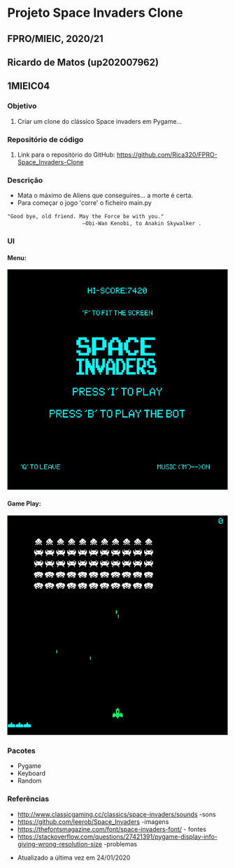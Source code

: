 # Projeto Space Invaders Clone
## FPRO/MIEIC, 2020/21
## Ricardo de Matos (up202007962)
## 1MIEIC04

### Objetivo

1. Criar um clone do clássico Space invaders em Pygame...

### Repositório de código

1) Link para o repositório do GitHub: https://github.com/Rica320/FPRO-Space_Invaders-Clone

### Descrição

* Mata o máximo de Aliens que conseguires... a morte é certa.
* Para começar o jogo 'corre' o ficheiro main.py
>
    "Good bye, old friend. May the Force be with you."
                            ―Obi-Wan Kenobi, to Anakin Skywalker .


### UI
#### Menu:
![UI](https://github.com/Rica320/FPRO-Space_Invaders-Clone/blob/main/Images/UI1.PNG)
#### Game Play:
![UI](https://github.com/Rica320/FPRO-Space_Invaders-Clone/blob/main/Images/UI2.PNG)

### Pacotes

- Pygame
- Keyboard
- Random
### Referências
* http://www.classicgaming.cc/classics/space-invaders/sounds -sons 
* https://github.com/leerob/Space_Invaders -imagens
* https://thefontsmagazine.com/font/space-invaders-font/ - fontes
* https://stackoverflow.com/questions/27421391/pygame-display-info-giving-wrong-resolution-size -problemas

- Atualizado a última vez em 24/01/2020

